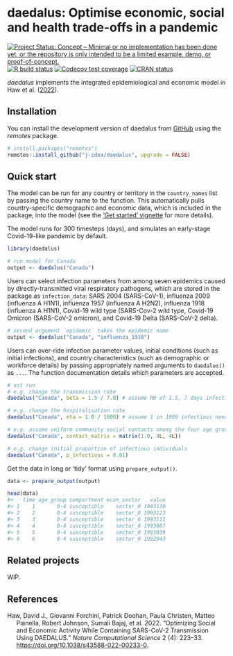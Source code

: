 
<!-- README.md is generated from README.Rmd. Please edit that file -->

# daedalus: Optimise economic, social and health trade-offs in a pandemic

<!-- badges: start -->

[![Project Status: Concept – Minimal or no implementation has been done
yet, or the repository is only intended to be a limited example, demo,
or
proof-of-concept.](https://www.repostatus.org/badges/latest/concept.svg)](https://www.repostatus.org/#concept)
[![R build
status](https://github.com/j-idea/daedalus/workflows/R-CMD-check/badge.svg)](https://github.com/j-idea/daedalus/actions/workflows/R-CMD-check.yaml)
[![Codecov test
coverage](https://codecov.io/gh/j-idea/daedalus/branch/main/graph/badge.svg)](https://app.codecov.io/gh/j-idea/daedalus?branch=main)
[![CRAN
status](https://www.r-pkg.org/badges/version/daedalus)](https://CRAN.R-project.org/package=daedalus)
<!-- badges: end -->

*daedalus* implements the integrated epidemiological and economic model
in Haw et al. ([2022](#ref-haw2022)).

## Installation

You can install the development version of daedalus from
[GitHub](https://github.com/) using the *remotes* package.

``` r
# install.packages("remotes")
remotes::install_github("j-idea/daedalus", upgrade = FALSE)
```

## Quick start

The model can be run for any country or territory in the `country_names`
list by passing the country name to the function. This automatically
pulls country-specific demographic and economic data, which is included
in the package, into the model (see the [‘Get started’
vignette](daedalus.html) for more details).

The model runs for 300 timesteps (days), and simulates an early-stage
Covid-19-like pandemic by default.

``` r
library(daedalus)

# run model for Canada
output <- daedalus("Canada")
```

Users can select infection parameters from among seven epidemics caused
by directly-transmitted viral respiratory pathogens, which are stored in
the package as `infection_data`: SARS 2004 (SARS-CoV-1), influenza 2009
(influenza A H1N1), influenza 1957 (influenza A H2N2), influenza 1918
(influenza A H1N1), Covid-19 wild type (SARS-Cov-2 wild type, Covid-19
Omicron (SARS-CoV-2 omicron), and Covid-19 Delta (SARS-CoV-2 delta).

``` r
# second argument `epidemic` takes the epidemic name
output <- daedalus("Canada", "influenza_1918")
```

Users can over-ride infection parameter values, initial conditions (such
as initial infections), and country characteristics (such as demographic
or workforce details) by passing appropriately named arguments to
`daedalus()` as `...`. The function documentation details which
parameters are accepted.

``` r
# not run
# e.g. change the transmission rate
daedalus("Canada", beta = 1.5 / 7.0) # assume R0 of 1.5, 7 days infectious period

# e.g. change the hospitalisation rate
daedalus("Canada", eta = 1.0 / 1000) # assume 1 in 1000 infectious need hospital

# e.g. assume uniform community social contacts among the four age groups
daedalus("Canada", contact_matrix = matrix(1.0, 4L, 4L))

# e.g. change initial proportion of infectious individuals
daedalus("Canada", p_infectious = 0.01)
```

Get the data in long or ‘tidy’ format using `prepare_output()`.

``` r
data <- prepare_output(output)

head(data)
#>   time age_group compartment econ_sector   value
#> 1    1       0-4 susceptible    sector_0 1993130
#> 2    2       0-4 susceptible    sector_0 1993123
#> 3    3       0-4 susceptible    sector_0 1993111
#> 4    4       0-4 susceptible    sector_0 1993087
#> 5    5       0-4 susceptible    sector_0 1993039
#> 6    6       0-4 susceptible    sector_0 1992943
```

## Related projects

WIP.

## References

<div id="refs" class="references hanging-indent">

<div id="ref-haw2022">

Haw, David J., Giovanni Forchini, Patrick Doohan, Paula Christen, Matteo
Pianella, Robert Johnson, Sumali Bajaj, et al. 2022. “Optimizing Social
and Economic Activity While Containing SARS-CoV-2 Transmission Using
DAEDALUS.” *Nature Computational Science* 2 (4): 223–33.
<https://doi.org/10.1038/s43588-022-00233-0>.

</div>

</div>
